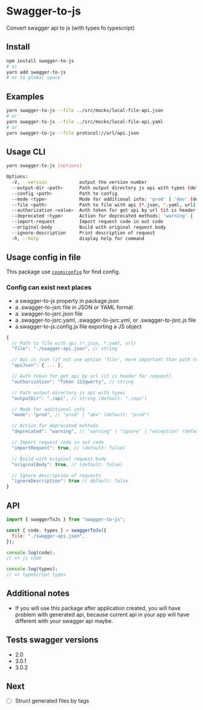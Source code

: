 # Swagger-to-js

Convert swagger api to js (with types fo typescript)

## Install

```sh
npm install swagger-to-js
# or
yarn add swagger-to-js
# or to global space
```

## Examples

```sh
yarn swagger-to-js --file ../src/mocks/local-file-api.json
# or
yarn swagger-to-js --file ../src/mocks/local-file-api.yaml
# or
yarn swagger-to-js --file protocol://url/api.json
```

## Usage CLI

```sh
yarn swagger-to-js [options]

Options:
  -V, --version            output the version number
  --output-dir <path>      Path output directory js api with types (default: './api')
  --config <path>          Path to config
  --mode <type>            Mode for additional info: 'prod' | 'dev' (default: 'prod')
  --file <path>            Path to file with api (*.json, *.yaml, url)
  --authorization <value>  Auth token for get api by url (it is header for request)
  --deprecated <type>      Action for deprecated methods: 'warning' | 'ignore' | 'exception' (default: 'warning')
  --import-request         Import request code in out code
  --original-body          Build with original request body
  --ignore-description     Print description of request
  -h, --help               display help for command
```

## Usage config in file

This package use [`cosmiconfig`](https://github.com/davidtheclark/cosmiconfig) for find config.

### Config can exist next places

- a swagger-to-js property in package.json
- a .swagger-to-jsrc file in JSON or YAML format
- a .swagger-to-jsrc.json file
- a .swagger-to-jsrc.yaml, .swagger-to-jsrc.yml, or .swagger-to-jsrc.js file
- a swagger-to-js.config.js file exporting a JS object

```js
{
  // Path to file with api (*.json, *.yaml, url)
  "file": "./swagger-api.json", // string

  // Api in json (if not use option 'file', more important than path to file)
  "apiJson": { ... },

  // Auth token for get api by url (it is header for request)
  "authorization": "Token 123qwerty", // string

  // Path output directory js api with types
  "outputDir": "./api", // string (default: "./api")

  // Mode for additional info
  "mode": "prod", // "prod" | "dev" (default: "prod")

  // Action for deprecated methods
  "deprecated": "warning", // "warning" | "ignore" | "exception" (default: "warning")

  // Import request code in out code
  "importRequest": true, // (default: false)

  // Build with original request body
  "originalBody": true, // (default: false)

  // Ignore description of requests
  "ignoreDescription": true // default: false
}
```

## API

```js
import { swaggerToJs } from "swagger-to-js";

const { code, types } = swaggerToJs({
  file: "./swagger-api.json",
});

console.log(code);
// => js code

console.log(types);
// => typescript types
```

## Additional notes

- If you will use this package after application created, you will have problem with generated api,
  because current api in your app will have different with your swagger api maybe.

## Tests swagger versions

- 2.0
- 3.0.1
- 3.0.2

## Next

- [ ] Struct generated files by tags
